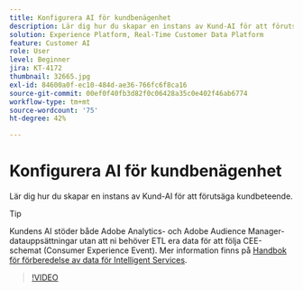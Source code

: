 ```yaml
---
title: Konfigurera AI för kundbenägenhet
description: Lär dig hur du skapar en instans av Kund-AI för att förutsäga kundbeteende.
solution: Experience Platform, Real-Time Customer Data Platform
feature: Customer AI
role: User
level: Beginner
jira: KT-4172
thumbnail: 32665.jpg
exl-id: 84600a0f-ec10-484d-ae36-766fc6f8ca16
source-git-commit: 00ef0f40fb3d82f0c06428a35c0e402f46ab6774
workflow-type: tm+mt
source-wordcount: '75'
ht-degree: 42%

---
```


# Konfigurera AI för kundbenägenhet

Lär dig hur du skapar en instans av Kund-AI för att förutsäga kundbeteende.

>[!TIP]
>
>Kundens AI stöder både Adobe Analytics- och Adobe Audience Manager-datauppsättningar utan att ni behöver ETL era data för att följa CEE-schemat (Consumer Experience Event). Mer information finns på [Handbok för förberedelse av data för Intelligent Services](https://experienceleague.adobe.com/docs/experience-platform/intelligent-services/data-preparation.html).

>[!VIDEO](https://video.tv.adobe.com/v/32665?learn=on)
